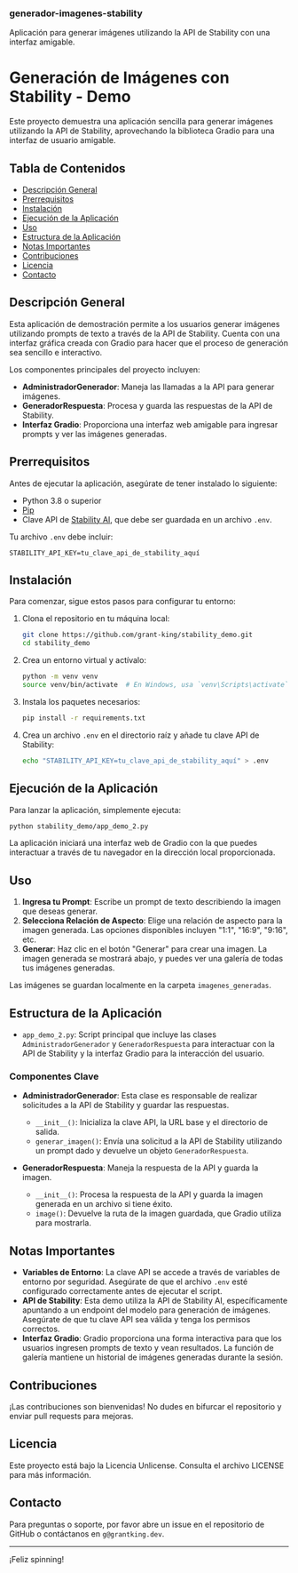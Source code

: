 ### generador-imagenes-stability
Aplicación para generar imágenes utilizando la API de Stability con una interfaz amigable.

# Generación de Imágenes con Stability - Demo

Este proyecto demuestra una aplicación sencilla para generar imágenes utilizando la API de Stability, aprovechando la biblioteca Gradio para una interfaz de usuario amigable.

## Tabla de Contenidos

- [Descripción General](#descripción-general)
- [Prerrequisitos](#prerrequisitos)
- [Instalación](#instalación)
- [Ejecución de la Aplicación](#ejecución-de-la-aplicación)
- [Uso](#uso)
- [Estructura de la Aplicación](#estructura-de-la-aplicación)
- [Notas Importantes](#notas-importantes)
- [Contribuciones](#contribuciones)
- [Licencia](#licencia)
- [Contacto](#contacto)

## Descripción General

Esta aplicación de demostración permite a los usuarios generar imágenes utilizando prompts de texto a través de la API de Stability. Cuenta con una interfaz gráfica creada con Gradio para hacer que el proceso de generación sea sencillo e interactivo.

Los componentes principales del proyecto incluyen:

- **AdministradorGenerador**: Maneja las llamadas a la API para generar imágenes.
- **GeneradorRespuesta**: Procesa y guarda las respuestas de la API de Stability.
- **Interfaz Gradio**: Proporciona una interfaz web amigable para ingresar prompts y ver las imágenes generadas.

## Prerrequisitos

Antes de ejecutar la aplicación, asegúrate de tener instalado lo siguiente:

- Python 3.8 o superior
- [Pip](https://pip.pypa.io/en/stable/installation/)
- Clave API de [Stability AI](https://stability.ai/), que debe ser guardada en un archivo `.env`.

Tu archivo `.env` debe incluir:

```env
STABILITY_API_KEY=tu_clave_api_de_stability_aquí
```

## Instalación

Para comenzar, sigue estos pasos para configurar tu entorno:

1. Clona el repositorio en tu máquina local:

   ```bash
   git clone https://github.com/grant-king/stability_demo.git
   cd stability_demo
   ```

2. Crea un entorno virtual y actívalo:

   ```bash
   python -m venv venv
   source venv/bin/activate  # En Windows, usa `venv\Scripts\activate`
   ```

3. Instala los paquetes necesarios:

   ```bash
   pip install -r requirements.txt
   ```

4. Crea un archivo `.env` en el directorio raíz y añade tu clave API de Stability:

   ```bash
   echo "STABILITY_API_KEY=tu_clave_api_de_stability_aquí" > .env
   ```

## Ejecución de la Aplicación

Para lanzar la aplicación, simplemente ejecuta:

```bash
python stability_demo/app_demo_2.py
```

La aplicación iniciará una interfaz web de Gradio con la que puedes interactuar a través de tu navegador en la dirección local proporcionada.

## Uso

1. **Ingresa tu Prompt**: Escribe un prompt de texto describiendo la imagen que deseas generar.
2. **Selecciona Relación de Aspecto**: Elige una relación de aspecto para la imagen generada. Las opciones disponibles incluyen "1:1", "16:9", "9:16", etc.
3. **Generar**: Haz clic en el botón "Generar" para crear una imagen. La imagen generada se mostrará abajo, y puedes ver una galería de todas tus imágenes generadas.

Las imágenes se guardan localmente en la carpeta `imagenes_generadas`.

## Estructura de la Aplicación

- `app_demo_2.py`: Script principal que incluye las clases `AdministradorGenerador` y `GeneradorRespuesta` para interactuar con la API de Stability y la interfaz Gradio para la interacción del usuario.

### Componentes Clave

- **AdministradorGenerador**: Esta clase es responsable de realizar solicitudes a la API de Stability y guardar las respuestas.

  - `__init__()`: Inicializa la clave API, la URL base y el directorio de salida.
  - `generar_imagen()`: Envía una solicitud a la API de Stability utilizando un prompt dado y devuelve un objeto `GeneradorRespuesta`.

- **GeneradorRespuesta**: Maneja la respuesta de la API y guarda la imagen.

  - `__init__()`: Procesa la respuesta de la API y guarda la imagen generada en un archivo si tiene éxito.
  - `image()`: Devuelve la ruta de la imagen guardada, que Gradio utiliza para mostrarla.

## Notas Importantes

- **Variables de Entorno**: La clave API se accede a través de variables de entorno por seguridad. Asegúrate de que el archivo `.env` esté configurado correctamente antes de ejecutar el script.
- **API de Stability**: Esta demo utiliza la API de Stability AI, específicamente apuntando a un endpoint del modelo para generación de imágenes. Asegúrate de que tu clave API sea válida y tenga los permisos correctos.
- **Interfaz Gradio**: Gradio proporciona una forma interactiva para que los usuarios ingresen prompts de texto y vean resultados. La función de galería mantiene un historial de imágenes generadas durante la sesión.

## Contribuciones

¡Las contribuciones son bienvenidas! No dudes en bifurcar el repositorio y enviar pull requests para mejoras.

## Licencia

Este proyecto está bajo la Licencia Unlicense. Consulta el archivo LICENSE para más información.

## Contacto

Para preguntas o soporte, por favor abre un issue en el repositorio de GitHub o contáctanos en `g@grantking.dev`.

---

¡Feliz spinning!
